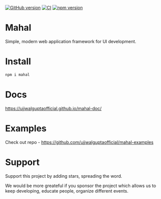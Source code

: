 [![GitHub version](https://badge.fury.io/gh/ujjwalguptaofficial%2Fmahal.svg)](https://badge.fury.io/gh/ujjwalguptaofficial%2Fmahal) [![CI](https://github.com/ujjwalguptaofficial/mahal/actions/workflows/ci.yml/badge.svg)](https://github.com/ujjwalguptaofficial/mahal/actions/workflows/ci.yml) [![npm version](https://badge.fury.io/js/mahal.svg)](https://badge.fury.io/js/mahal)
# Mahal

Simple, modern web application framework for UI development.

# Install

```bash
npm i mahal
```

# Docs

https://ujjwalguptaofficial.github.io/mahal-doc/

# Examples

Check out repo - https://github.com/ujjwalguptaofficial/mahal-examples

# Support

Support this project by adding stars, spreading the word.

We would be more greateful if you sponsor the project which allows us to keep developing, educate people, organize different events.